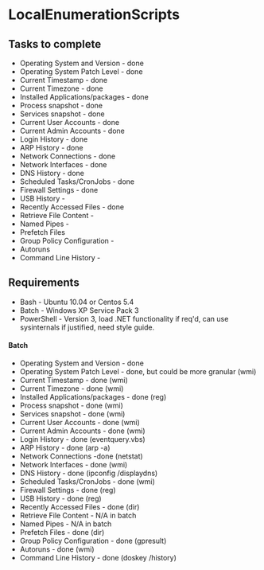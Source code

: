 # LocalEnumerationScripts

## Tasks to complete

- Operating System and Version - done
- Operating System Patch Level - done
- Current Timestamp - done
- Current Timezone - done
- Installed Applications/packages - done
- Process snapshot - done
- Services snapshot - done
- Current User Accounts  - done
- Current Admin Accounts - done
- Login History - done
- ARP History - done
- Network Connections - done
- Network Interfaces - done
- DNS History - done
- Scheduled Tasks/CronJobs - done
- Firewall Settings - done
- USB History - 
- Recently Accessed Files - done
- Retrieve File Content - 
- Named Pipes - 
- Prefetch Files 
- Group Policy Configuration -
- Autoruns 
- Command Line History - 

## Requirements
- Bash - Ubuntu 10.04 or Centos 5.4
- Batch - Windows XP Service Pack 3
- PowerShell - Version 3, load .NET functionality if req'd, can use sysinternals if justified, need style guide.  


#### Batch
- Operating System and Version - done
- Operating System Patch Level - done, but could be more granular (wmi)
- Current Timestamp - done (wmi)
- Current Timezone - done (wmi)
- Installed Applications/packages - done (reg)
- Process snapshot - done (wmi)
- Services snapshot - done (wmi)
- Current User Accounts - done (wmi)
- Current Admin Accounts - done (wmi)
- Login History - done (eventquery.vbs)
- ARP History - done (arp -a)
- Network Connections -done (netstat)
- Network Interfaces - done (wmi)
- DNS History - done (ipconfig /displaydns)
- Scheduled Tasks/CronJobs - done (wmi)
- Firewall Settings - done (reg)
- USB History - done (reg)
- Recently Accessed Files - done (dir)
- Retrieve File Content - N/A in batch
- Named Pipes - N/A in batch
- Prefetch Files - done (dir)
- Group Policy Configuration - done (gpresult)
- Autoruns - done (wmi)
- Command Line History - done (doskey /history)